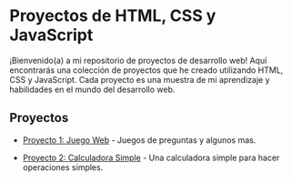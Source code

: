 # Proyectos de HTML, CSS y JavaScript

¡Bienvenido(a) a mi repositorio de proyectos de desarrollo web! Aquí encontrarás una colección de proyectos que he creado utilizando HTML, CSS y JavaScript. Cada proyecto es una muestra de mi aprendizaje y habilidades en el mundo del desarrollo web.

## Proyectos

- [Proyecto 1: Juego Web](https://github.com/SenderProds/Proyectos-HTML-CSS-JS/tree/main/Project01-GAME) - Juegos de preguntas y algunos mas.

- [Proyecto 2: Calculadora Simple](https://github.com/tuusuario/portafolio-web) - Una calculadora simple para hacer operaciones simples.


